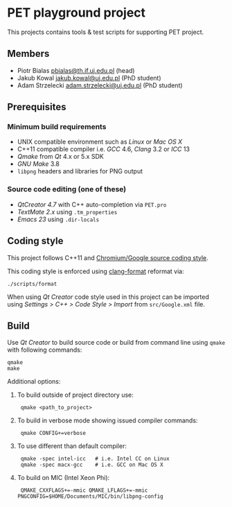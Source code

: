 PET playground project
======================

This projects contains tools & test scripts for supporting PET project.

Members
-------

* Piotr Bialas <pbialas@th.if.uj.edu.pl> (head)
* Jakub Kowal <jakub.kowal@uj.edu.pl> (PhD student)
* Adam Strzelecki <adam.strzelecki@uj.edu.pl> (PhD student)

Prerequisites
-------------

### Minimum build requirements

* UNIX compatible environment such as *Linux* or *Mac OS X*
* C++11 compatible compiler i.e. *GCC* 4.6, *Clang* 3.2 or *ICC* 13
* *Qmake* from *Qt* 4.x or 5.x SDK
* *GNU Make* 3.8
* `libpng` headers and libraries for PNG output

### Source code editing (one of these)

* *QtCreator 4.7* with C++ auto-completion via `PET.pro`
* *TextMate 2.x* using `.tm_properties`
* *Emacs 23* using `.dir-locals`

Coding style
------------

This project follows C++11 and [Chromium/Google source coding
style](http://dev.chromium.org/developers/coding-style).

This coding style is enforced using
[clang-format](http://clang.llvm.org/docs/ClangFormat.html) reformat via:

	./scripts/format

When using *Qt Creator* code style used in this project can be imported using
*Settings > C++ > Code Style > Import* from `src/Google.xml` file.

Build
-----

Use *Qt Creator* to build source code or build from command line using `qmake`
with following commands:

	qmake
	make

Additional options:

1. To build outside of project directory use:

		qmake <path_to_project>

2. To build in verbose mode showing issued compiler commands:

		qmake CONFIG+=verbose

3. To use different than default compiler:

		qmake -spec intel-icc   # i.e. Intel CC on Linux
		qmake -spec macx-gcc    # i.e. GCC on Mac OS X

4. To build on MIC (Intel Xeon Phi):

		QMAKE_CXXFLAGS+=-mmic QMAKE_LFLAGS+=-mmic PNGCONFIG=$HOME/Documents/MIC/bin/libpng-config
